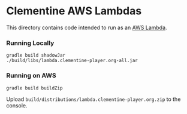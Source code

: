 Clementine AWS Lambdas
======================

This directory contains code intended to run as an
[AWS Lambda](https://aws.amazon.com/documentation/lambda/).

### Running Locally
```shell
gradle build shadowJar
./build/libs/lambda.clementine-player.org-all.jar
```

### Running on AWS
```shell
gradle build buildZip
```

Upload `build/distributions/lambda.clementine-player.org.zip` to the console.
